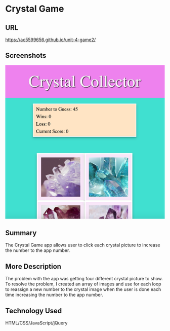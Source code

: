 # Crystal Game

## URL

https://ac5599656.github.io/unit-4-game2/

## Screenshots

![](assets/images/landing_page.png)


## Summary
The Crystal Game app allows user to click each crystal picture to increase the number to the app number.

## More Description
The problem with the app was getting four different crystal picture to show.  To resolve the problem,
I created an array of images and use for each loop to reassign a new number to the crystal image when the user 
is done each time increasing the number to the app number.  

## Technology Used

HTML/CSS/JavaScript/jQuery